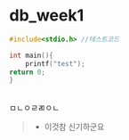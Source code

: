 # db_week1

```c++
#include<stdio.h> //테스트코드

int main(){
    printf("test");
return 0;
}
```
<br>
ㅁㄴㅇㄹㄻㅇㄴ

>+ 이것참 신기하군요
